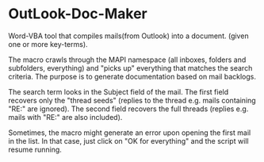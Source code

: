 # OutLook-Doc-Maker
Word-VBA tool that compiles mails(from Outlook) into a document. (given one or more key-terms).

  The macro crawls through the MAPI namespace (all inboxes, folders and subfolders, everything) and "picks up" 
everything that matches the search criteria. The purpose is to generate documentation based on mail backlogs.

  The search term looks in the Subject field of the mail. The first field recovers only the "thread seeds"
(replies to the thread e.g. mails containing "RE:" are ignored). The second field recovers the full threads 
(replies e.g. mails with "RE:" are also included).

  Sometimes, the macro might generate an error upon opening the first mail in the list.
In that case, just click on "OK for everything" and the script will resume running.
